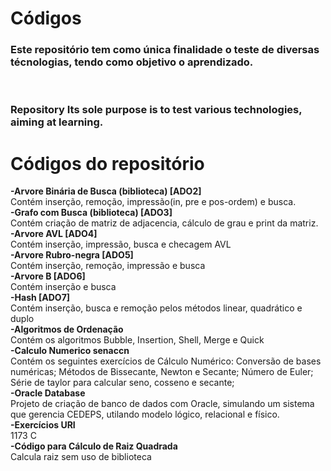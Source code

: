 # Códigos

<h3>Este repositório tem como única finalidade o teste de diversas técnologias, tendo como objetivo o aprendizado.</h3><br>
<h3>Repository Its sole purpose is to test various technologies, aiming at learning.</h3>

# Códigos do repositório

<b>-Arvore Binária de Busca (biblioteca) [ADO2]</b><br>
Contém inserção, remoção, impressão(in, pre e pos-ordem) e busca.
<br>
<b>-Grafo com Busca (biblioteca) [ADO3]</b><br>
Contém criação de matriz de adjacencia, cálculo de grau e print da matriz.
<br>
<b>-Arvore AVL [ADO4]</b><br>
Contém inserção, impressão, busca e checagem AVL
<br>
<b>-Arvore Rubro-negra [ADO5]</b><br>
Contém inserção, remoção, impressão e busca
<br>
<b>-Arvore B [ADO6]</b><br>
Contém inserção e busca
<br>
<b>-Hash [ADO7]</b><br>
Contém inserção, busca e remoção pelos métodos linear, quadrático e duplo
<br>
<b>-Algoritmos de Ordenação</b><br>
Contém os algoritmos Bubble, Insertion, Shell, Merge e Quick
<br>
<b>-Calculo Numerico senaccn</b><br>
Contém os seguintes exercícios de Cálculo Numérico: Conversão de bases numéricas; Métodos de Bissecante, Newton e Secante; Número de Euler; Série de taylor para calcular seno, cosseno e secante; 
<br>
<b>-Oracle Database</b><br>
Projeto de criação de banco de dados com Oracle, simulando um sistema que gerencia CEDEPS, utilando modelo lógico, relacional e físico.
<br>
<b>-Exercícios URI</b><br>
1173 C
<br>
<b>-Código para Cálculo de Raiz Quadrada</b><br>
Calcula raiz sem uso de biblioteca
